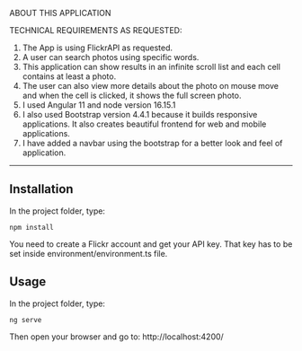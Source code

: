 ABOUT THIS APPLICATION

TECHNICAL REQUIREMENTS AS REQUESTED:

1. The App is using FlickrAPI as requested.
2. A user can search photos using specific words.
3. This application can show results in an infinite scroll list and each cell contains at least a photo.
4. The user can also view more details about the photo on mouse move and when the cell is clicked, it shows the full screen photo.
5. I used Angular 11 and node version 16.15.1
6. I also used Bootstrap version 4.4.1 because it builds responsive applications. It also creates beautiful frontend for web and mobile applications.
7. I have added a navbar using the bootstrap for a better look and feel of application.

**********************************************************************************************

## Installation

In the project folder, type:
```
npm install
```

You need to create a Flickr account and get your API key.
That key has to be set inside environment/environment.ts file.

## Usage

In the project folder, type:
```
ng serve
```

Then open your browser and go to:
http://localhost:4200/
